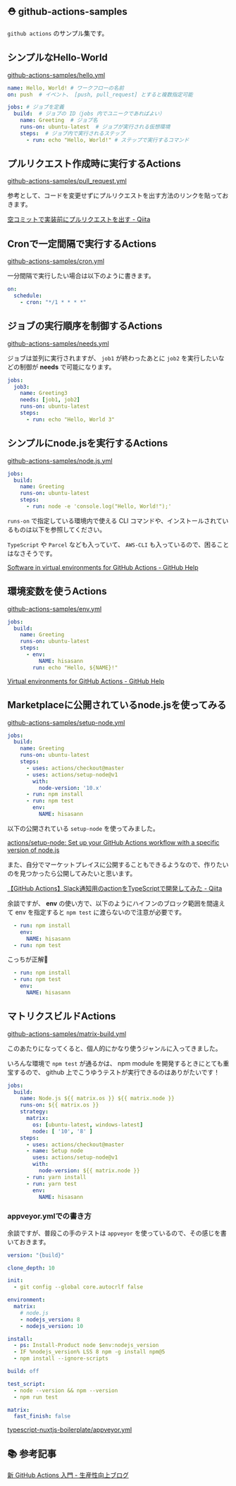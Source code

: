 ## ⛑ github-actions-samples

`github actions` のサンプル集です。

## シンプルなHello-World

[github-actions-samples/hello.yml](https://github.com/hisasann/github-actions-samples/blob/master/.github/workflows/hello.yml)

```yaml
name: Hello, World! # ワークフローの名前
on: push  # イベント、 [push, pull_request] とすると複数指定可能

jobs: # ジョブを定義
  build:  # ジョブの ID（jobs 内でユニークであればよい）
    name: Greeting  # ジョブ名
    runs-on: ubuntu-latest  # ジョブが実行される仮想環境
    steps:  # ジョブ内で実行されるステップ
      - run: echo "Hello, World!" # ステップで実行するコマンド
```

## プルリクエスト作成時に実行するActions

[github-actions-samples/pull_request.yml](https://github.com/hisasann/github-actions-samples/blob/master/.github/workflows/pull_request.yml)

参考として、コードを変更せずにプルリクエストを出す方法のリンクを貼っておきます。

[空コミットで実装前にプルリクエストを出す - Qiita](https://qiita.com/katsukii/items/5368598cbecbaefd1ed8)

## Cronで一定間隔で実行するActions

[github-actions-samples/cron.yml](https://github.com/hisasann/github-actions-samples/blob/master/.github/workflows/cron.yml)

一分間隔で実行したい場合は以下のように書きます。

```yaml
on:
  schedule:
    - cron: "*/1 * * * *"
```

## ジョブの実行順序を制御するActions

[github-actions-samples/needs.yml](https://github.com/hisasann/github-actions-samples/blob/master/.github/workflows/needs.yml)

ジョブは並列に実行されますが、 `job1` が終わったあとに `job2` を実行したいなどの制御が **needs** で可能になります。

```yaml
jobs:
  job3:
    name: Greeting3
    needs: [job1, job2]
    runs-on: ubuntu-latest
    steps:
      - run: echo "Hello, World 3"
```

## シンプルにnode.jsを実行するActions

[github-actions-samples/node.js.yml](https://github.com/hisasann/github-actions-samples/blob/master/.github/workflows/node.js.yml)

```yaml
jobs:
  build:
    name: Greeting
    runs-on: ubuntu-latest
    steps:
      - run: node -e 'console.log("Hello, World!");'
```

`runs-on` で指定している環境内で使える CLI コマンドや、インストールされているものは以下を参照してください。

`TypeScript` や `Parcel` なども入っていて、 `AWS-CLI` も入っているので、困ることはなさそうです。

[Software in virtual environments for GitHub Actions - GitHub Help](https://help.github.com/en/articles/software-in-virtual-environments-for-github-actions)

## 環境変数を使うActions

[github-actions-samples/env.yml](https://github.com/hisasann/github-actions-samples/blob/master/.github/workflows/env.yml)

```yaml
jobs:
  build:
    name: Greeting
    runs-on: ubuntu-latest
    steps:
      - env:
          NAME: hisasann
        run: echo "Hello, ${NAME}!"
```

[Virtual environments for GitHub Actions - GitHub Help](https://help.github.com/en/articles/virtual-environments-for-github-actions#environment-variables)

## Marketplaceに公開されているnode.jsを使ってみる

[github-actions-samples/setup-node.yml](https://github.com/hisasann/github-actions-samples/blob/master/.github/workflows/setup-node.yml)

```yaml
jobs:
  build:
    name: Greeting
    runs-on: ubuntu-latest
    steps:
      - uses: actions/checkout@master
      - uses: actions/setup-node@v1
        with:
          node-version: '10.x'
      - run: npm install
      - run: npm test
        env:
          NAME: hisasann
```

以下の公開されている `setup-node` を使ってみました。

[actions/setup-node: Set up your GitHub Actions workflow with a specific version of node.js](https://github.com/actions/setup-node)

また、自分でマーケットプレイスに公開することもできるようなので、作りたいのを見つかったら公開してみたいと思います。

[【GitHub Actions】Slack通知用のactionをTypeScriptで開発してみた - Qiita](https://qiita.com/homines22/items/0bc6c17e038b35fc8113)

余談ですが、 **env** の使い方で、以下のようにハイフンのブロック範囲を間違えて env を指定すると `npm test` に渡らないので注意が必要です。

```yaml
  - run: npm install
    env:
      NAME: hisasann
  - run: npm test
```

こっちが正解🌭

```yaml
  - run: npm install
  - run: npm test
    env:
      NAME: hisasann
```

## マトリクスビルドActions

[github-actions-samples/matrix-build.yml](https://github.com/hisasann/github-actions-samples/blob/master/.github/workflows/matrix-build.yml)

このあたりになってくると、個人的にかなり使うジャンルに入ってきました。

いろんな環境で `npm test` が通るかは、 npm module を開発するときにとても重宝するので、 github 上でこうゆうテストが実行できるのはありがたいです！

```yaml
jobs:
  build:
    name: Node.js ${{ matrix.os }} ${{ matrix.node }}
    runs-on: ${{ matrix.os }}
    strategy:
      matrix:
        os: [ubuntu-latest, windows-latest]
        node: [ '10', '8' ]
    steps:
      - uses: actions/checkout@master
      - name: Setup node
        uses: actions/setup-node@v1
        with:
          node-version: ${{ matrix.node }}
      - run: yarn install
      - run: yarn test
        env:
          NAME: hisasann
```

### appveyor.ymlでの書き方

余談ですが、普段この手のテストは `appveyor` を使っているので、その感じを書いておきます。

```yaml
version: "{build}"

clone_depth: 10

init:
  - git config --global core.autocrlf false

environment:
  matrix:
    # node.js
    - nodejs_version: 8
    - nodejs_version: 10

install:
  - ps: Install-Product node $env:nodejs_version
  - IF %nodejs_version% LSS 8 npm -g install npm@5
  - npm install --ignore-scripts

build: off

test_script:
  - node --version && npm --version
  - npm run test

matrix:
  fast_finish: false
```

[typescript-nuxtjs-boilerplate/appveyor.yml](https://github.com/typescript-nuxtjs-boilerplate/typescript-nuxtjs-boilerplate/blob/master/appveyor.yml)

## 📚 参考記事

[新 GitHub Actions 入門 - 生産性向上ブログ](https://www.kaizenprogrammer.com/entry/2019/08/18/205010)

